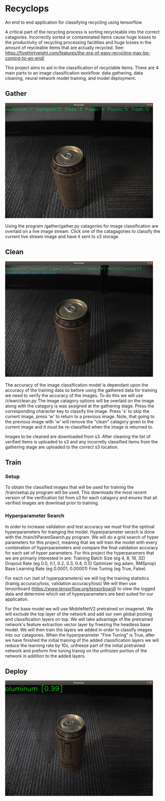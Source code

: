 # Recyclops

An end to end application for classifying recycling using tensorflow

A critical part of the recycling process is sorting recycleable into the correct catagories.
Incorrectly sorted or contaminated items cause huge losses to the productivity of recycling 
processing facitities and huge losses in the amount of reycleable items that are actually recycled.
See: https://fivethirtyeight.com/features/the-era-of-easy-recycling-may-be-coming-to-an-end/

This project aims to aid in the classification of recyclable items. There are 4 main parts to an image classification
workflow: data gathering, data cleaning, neural network model training, and model deployment.  

## Gather

![GatherScreenShot](https://raw.githubusercontent.com/BrianOfrim/recyclops/master/doc/assets/gatherSample_480.jpg)

Using the program /gather/gather.py catagories for image classification are overlaid on a live image stream.
Click one of the catagagories to classify the current live stream image and have it sent to s3 storage.

## Clean
![CleanScreenShot](https://raw.githubusercontent.com/BrianOfrim/recyclops/master/doc/assets/cleanSample_480.jpg)

The accuracy of the image classification model is dependant upon the accuracy of the training data so before using
the gathered data for training we need to verify the accuracy of the images. To do this we will use /clean/clean.py
The image catagory options will be overlaid on the image along with the catagory is was assigned at the gathering stage.
Press the corresponding character key to classify the image. Press 's' to skip the current image, press 'w' to return to
a previous image. Note, that going to the previous image with 'w' will remove the "clean" catagory given to the current image 
and it must be re-classified when the image is returned to.

Images to be cleaned are downloaded from s3. After cleaning the list of verified items is uploaded to s3 and any 
incorretly classified items from the gathering stage are uploaded to the correct s3 location. 

## Train

### Setup
To obtain the classified images that will be used for training the /train/setup.py program will be used. This downloads the 
most recent version of the verification list from s3 for each catagory and enures that all verified images are download prior 
to training.

### Hyperparameter Search
In order to increase validation and test accuracy we must find the optimal hyperparameters for trainging the model.
Hyperparameter serach is done with the /train/hParamSearch.py program.
We will do a grid search of hyper parameters for this project, meaning that we will train the model with every combination of
hyperparameters and compare the final validation accuracy for each set of hyper parameters.
For this project the hyperparamers that we are primarly interested in are:
Training Batch Size (eg 4, 8, 16, 32)
Dropout Rate (eg 0.0, 0.1, 0.2, 0.3, 0.4, 0.5)
Optimizer (eg adam, RMSprop)
Base Learning Rate (eg 0.0001, 0.00001)
Fine Tuning (eg True, False)

For each run (set of hyperparameters) we will log the training statistics (trainig accuracy/loss, validation accuracy/loss)
We will then use tensorboard (https://www.tensorflow.org/tensorboard) to view the logged data and determine which set of hyperparameters are best suited for our applicaiton.

For the base model we will use MobileNetV2 pretrained on imagenet. We will exclude the top layer of the network and add our own global pooling and classification layers on top. We will take advantage of the pretrained network's feature extraction vector layer by freezing the headless base model. We will then train the layers we added in order to classify images into our catagories. When the hyperparameter "Fine Tuning" is True, after we have finished the initial training of the added classification layers we will reduce the learning rate by 10x, unfreeze part of the initial pretrained network and preform fine tuning trainig on the unfrozen portion of the network in addition to the added layers.


## Deploy
![DeployScreenShot](https://raw.githubusercontent.com/BrianOfrim/recyclops/master/doc/assets/deploySample_480.jpg)
